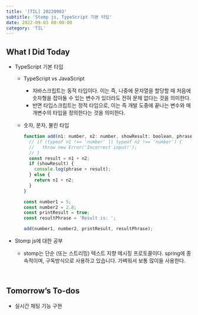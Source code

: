```yaml
---
title: '[TIL] 20220903'
subtitle: 'Stomp js, TypeScript 기본 타입'
date: 2022-09-03 00:00:00
category: 'TIL'
---
```


## What I Did Today

- TypeScript 기본 타입

  - TypeScript vs JavaScript
    - 자바스크립트는 동적 타입이다. 이는 즉, 나중에 문자열을 할당할 때 처음에 숫자형을 잡아둘 수 있는 변수가 있더라도 전혀 문제 없다는 것을 의미한다.
    - 반면 타입스크립트는 정적 타입으로, 이는 즉 개발 도중에 끝나는 변수와 매개변수의 타입을 정의한다는 것을 의미한다.
  - 숫자, 문자, 불린 타입

    ```jsx
    function add(n1: number, n2: number, showResult: boolean, phrase: string) {
      // if (typeof n1 !== 'number' || typeof n2 !== 'number') {
      //   throw new Error('Incorrect input!');
      // }
      const result = n1 + n2;
      if (showResult) {
        console.log(phrase + result);
      } else {
        return n1 + n2;
      }
    }

    const number1 = 5;
    const number2 = 2.8;
    const printResult = true;
    const resultPhrase = 'Result is: ';

    add(number1, number2, printResult, resultPhrase);
    ```

- Stomp js에 대한 공부
  - stomp는 단순 (또는 스트리밍) 텍스트 지향 메시징 프로토콜이다. spring에 종속적이며, 구독방식으로 사용하고 있습니다. 가벼워서 보통 많이들 사용한다.

<br/>

## Tomorrow’s To-dos

- 실시간 채팅 기능 구현
  <br/>
